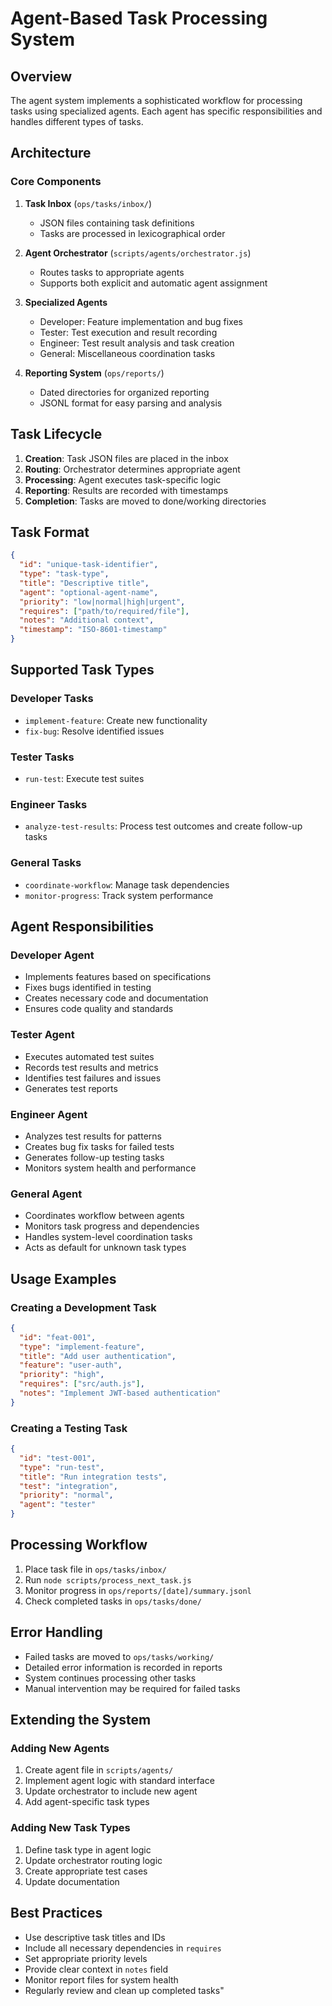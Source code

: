 # Agent-Based Task Processing System

## Overview

The agent system implements a sophisticated workflow for processing tasks using specialized agents. Each agent has specific responsibilities and handles different types of tasks.

## Architecture

### Core Components

1. **Task Inbox** (`ops/tasks/inbox/`)
   - JSON files containing task definitions
   - Tasks are processed in lexicographical order

2. **Agent Orchestrator** (`scripts/agents/orchestrator.js`)
   - Routes tasks to appropriate agents
   - Supports both explicit and automatic agent assignment

3. **Specialized Agents**
   - Developer: Feature implementation and bug fixes
   - Tester: Test execution and result recording
   - Engineer: Test result analysis and task creation
   - General: Miscellaneous coordination tasks

4. **Reporting System** (`ops/reports/`)
   - Dated directories for organized reporting
   - JSONL format for easy parsing and analysis

## Task Lifecycle

1. **Creation**: Task JSON files are placed in the inbox
2. **Routing**: Orchestrator determines appropriate agent
3. **Processing**: Agent executes task-specific logic
4. **Reporting**: Results are recorded with timestamps
5. **Completion**: Tasks are moved to done/working directories

## Task Format

```json
{
  "id": "unique-task-identifier",
  "type": "task-type",
  "title": "Descriptive title",
  "agent": "optional-agent-name",
  "priority": "low|normal|high|urgent",
  "requires": ["path/to/required/file"],
  "notes": "Additional context",
  "timestamp": "ISO-8601-timestamp"
}
```

## Supported Task Types

### Developer Tasks
- `implement-feature`: Create new functionality
- `fix-bug`: Resolve identified issues

### Tester Tasks
- `run-test`: Execute test suites

### Engineer Tasks
- `analyze-test-results`: Process test outcomes and create follow-up tasks

### General Tasks
- `coordinate-workflow`: Manage task dependencies
- `monitor-progress`: Track system performance

## Agent Responsibilities

### Developer Agent
- Implements features based on specifications
- Fixes bugs identified in testing
- Creates necessary code and documentation
- Ensures code quality and standards

### Tester Agent
- Executes automated test suites
- Records test results and metrics
- Identifies test failures and issues
- Generates test reports

### Engineer Agent
- Analyzes test results for patterns
- Creates bug fix tasks for failed tests
- Generates follow-up testing tasks
- Monitors system health and performance

### General Agent
- Coordinates workflow between agents
- Monitors task progress and dependencies
- Handles system-level coordination tasks
- Acts as default for unknown task types

## Usage Examples

### Creating a Development Task
```json
{
  "id": "feat-001",
  "type": "implement-feature",
  "title": "Add user authentication",
  "feature": "user-auth",
  "priority": "high",
  "requires": ["src/auth.js"],
  "notes": "Implement JWT-based authentication"
}
```

### Creating a Testing Task
```json
{
  "id": "test-001",
  "type": "run-test",
  "title": "Run integration tests",
  "test": "integration",
  "priority": "normal",
  "agent": "tester"
}
```

## Processing Workflow

1. Place task file in `ops/tasks/inbox/`
2. Run `node scripts/process_next_task.js`
3. Monitor progress in `ops/reports/[date]/summary.jsonl`
4. Check completed tasks in `ops/tasks/done/`

## Error Handling

- Failed tasks are moved to `ops/tasks/working/`
- Detailed error information is recorded in reports
- System continues processing other tasks
- Manual intervention may be required for failed tasks

## Extending the System

### Adding New Agents
1. Create agent file in `scripts/agents/`
2. Implement agent logic with standard interface
3. Update orchestrator to include new agent
4. Add agent-specific task types

### Adding New Task Types
1. Define task type in agent logic
2. Update orchestrator routing logic
3. Create appropriate test cases
4. Update documentation

## Best Practices

- Use descriptive task titles and IDs
- Include all necessary dependencies in `requires`
- Set appropriate priority levels
- Provide clear context in `notes` field
- Monitor report files for system health
- Regularly review and clean up completed tasks"